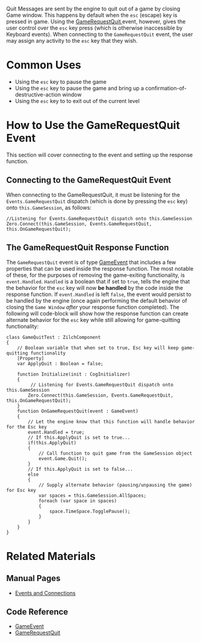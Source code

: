 Quit Messages are sent by the engine to quit out of a game by closing Game window. This happens by default when the `esc` (escape) key is pressed in game. Using the [ GameRequestQuit  ](https://github.com/ArendDanielek/ZeroDocsTest/blob/master/code_reference/event_reference.markdown#gamerequestquit) event, however, gives the user control over the `esc` key press (which is otherwise inaccessible by Keyboard events). When connecting to the `GameRequestQuit` event, the user may assign any activity to the `esc` key that they wish. 

 # Common Uses
 - Using the `esc` key to pause the game
 - Using the `esc` key to pause the game and bring up a confirmation-of-destructive-action window
 - Using the `esc` key to to exit out of the current level

 # How to Use the GameRequestQuit Event
This section will cover connecting to the event and setting up the response function.

 ## Connecting to the GameRequestQuit Event
When connecting to the GameRequestQuit, it must be listening for the `Events.GameRequestQuit` dispatch (which is done by pressing the `esc` key) onto `this.GameSession`, as follows:

```lang=csharp
//Listening for Events.GameRequestQuit dispatch onto this.GameSession
Zero.Connect(this.GameSession, Events.GameRequestQuit, this.OnGameRequestQuit);
```

 ## The GameRequestQuit Response Function
The `GameRequestQuit` event is of type [GameEvent](https://github.com/ArendDanielek/ZeroDocsTest/blob/master/zero_editor_documentation/code_reference/class_reference/GameEvent.markdown)  that includes a few properties that can be used inside the response function. The most notable of these, for the purposes of removing the game-exiting functionality, is `event.Handled`. `Handled` is a boolean that if set to `true`, tells the engine that the behavior for the `esc` key will now **be handled** by the code inside the response function. If `event.Handled` is left `false`, the event would persist to be handled by the engine (once again performing the default behavior of closing the `Game Window` *after* your response function completed).
The following will code-block will show how the response function can create alternate behavior for the `esc` key while still allowing for game-quitting functionality:

```
class GameQuitTest : ZilchComponent
{
    // Boolean variable that when set to true, Esc key will keep game-quitting functionality
    [Property]
    var ApplyQuit : Boolean = false;

    function Initialize(init : CogInitializer)
    {
         // Listening for Events.GameRequestQuit dispatch onto this.GameSession
        Zero.Connect(this.GameSession, Events.GameRequestQuit, this.OnGameRequestQuit);
    }
    function OnGameRequestQuit(event : GameEvent)
    {
        // Let the engine know that this function will handle behavior for the Esc key
        event.Handled = true;
        // If this.ApplyQuit is set to true...
        if(this.ApplyQuit)
        {
            // Call function to quit game from the GameSession object
            event.Game.Quit();
        }
        // If this.ApplyQuit is set to false...
        else
        {
            // Supply alternate behavior (pausing/unpausing the game) for Esc key
            var spaces = this.GameSession.AllSpaces;
            foreach (var space in spaces)
            {
                space.TimeSpace.TogglePause();
            }
        }
    }
}
```


 # Related Materials
 ## Manual Pages
- [Events and Connections](https://github.com/ArendDanielek/ZeroDocsTest/blob/master/zero_editor_documentation/ZeroManual/Scripting/EventsAndConnections.markdown)

 ## Code Reference
- [GameEvent](https://github.com/ArendDanielek/ZeroDocsTest/blob/master/zero_editor_documentation/code_reference/class_reference/GameEvent.markdown) 
- [ GameRequestQuit  ](https://github.com/ArendDanielek/ZeroDocsTest/blob/master/code_reference/event_reference.markdown#gamerequestquit)

 
  
  
  
  
  
  
  

 